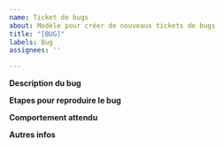 ```yaml
---
name: Ticket de bugs
about: Modèle pour créer de nouveaux tickets de bugs
title: "[BUG]"
labels: Bug
assignees: ''

---
```


**Description du bug**

**Etapes pour reproduire le bug**

**Comportement attendu**

**Autres infos**
